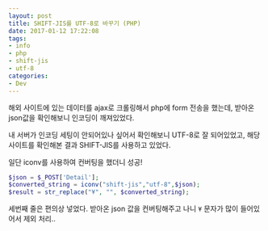 ```yaml
---
layout: post
title: SHIFT-JIS를 UTF-8로 바꾸기 (PHP)
date: 2017-01-12 17:22:08
tags:
- info
- php
- shift-jis
- utf-8
categories:
- Dev
---
```


해외 사이트에 있는 데이터를 ajax로 크롤링해서 php에 form 전송을 했는데, 받아온 json값을 확인해보니 인코딩이 깨져있었다.

내 서버가 인코딩 세팅이 안되어있나 싶어서 확인해보니 UTF-8로 잘 되어있었고, 해당 사이트를 확인해본 결과 SHIFT-JIS를 사용하고 있었다.

일단 iconv를 사용하여 컨버팅을 했더니 성공!

```php
$json = $_POST['Detail'];
$converted_string = iconv("shift-jis","utf-8",$json);
$result = str_replace("¥", "", $converted_string);
```

세번째 줄은 편의상 넣었다. 받아온 json 값을 컨버팅해주고 나니 `¥` 문자가 많이 들어있어서 제외 처리..
